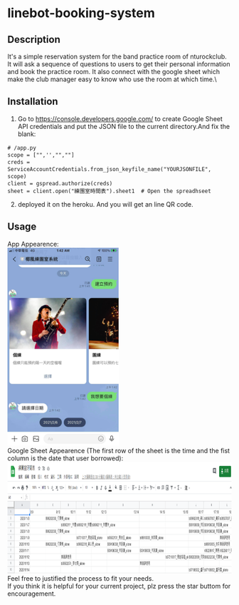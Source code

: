# linebot-booking-system
## Description
It's a simple reservation system for the band practice room of nturockclub. It will ask a sequence of questions to users to get their personal information and book the practice room. It also connect with the google sheet which make the club manager easy to know who use the room at which time.\

## Installation
1. Go to https://console.developers.google.com/ to create Google Sheet API credentials and put the JSON file to the current directory.And fix the blank:
```
# /app.py
scope = ["",'',"",""]
creds = ServiceAccountCredentials.from_json_keyfile_name("YOURJSONFILE", scope)
client = gspread.authorize(creds)
sheet = client.open("練團室時間表").sheet1  # Open the spreadhseet 
```
2. deployed it on the heroku. And you will get an line QR code.
## Usage
App Appearence: \
<img src="READMEpic/app_appearance.jpg" width="250">\
Google Sheet Appearence (The first row of the sheet is the time and the fist column is the date that user borrowed): \
<img src="READMEpic/googlesheetpic.png" height="250">
\
Feel free to justified the process to fit your needs.\
If you think it is helpful for your current project, plz press the star buttom for encouragement.

